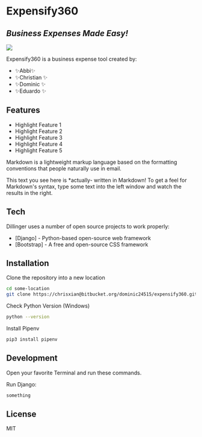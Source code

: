 # Expensify360
## _Business Expenses Made Easy!_

[![](https://aerodyne-dev.atlassian.net/secure/projectavatar?pid=10002&avatarId=10551&size=xxlarge)]()


Expensify360 is a business expense tool created by:

- ✨Abbi✨
- ✨Christian ✨
- ✨Dominic ✨
- ✨Eduardo ✨


## Features

- Highlight Feature 1
- Highlight Feature 2
- Highlight Feature 3
- Highlight Feature 4
- Highlight Feature 5

Markdown is a lightweight markup language based on the formatting conventions
that people naturally use in email.

This text you see here is *actually- written in Markdown! To get a feel
for Markdown's syntax, type some text into the left window and
watch the results in the right.

## Tech

Dillinger uses a number of open source projects to work properly:

- [Django] - Python-based open-source web framework
- [Bootstrap] - A free and open-source CSS framework 


## Installation

Clone the repository into a new location

```sh
cd some-location
git clone https://chrisxian@bitbucket.org/dominic24515/expensify360.git
```

Check Python Version (Windows)
```sh
python --version
```

Install Pipenv
```sh
pip3 install pipenv
```

## Development

Open your favorite Terminal and run these commands.

Run Django:

```sh
something
```

## License

MIT
